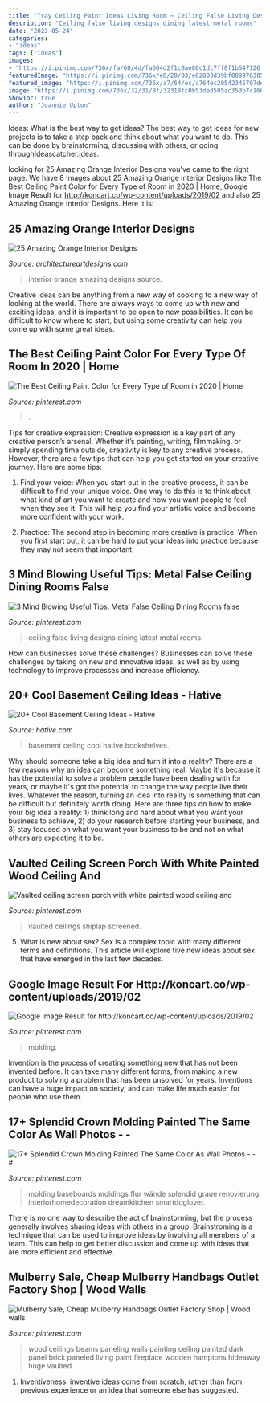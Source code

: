 ```yaml
---
title: "Tray Ceiling Paint Ideas Living Room ~ Ceiling False Living Designs Dining Latest Metal Rooms"
description: "Ceiling false living designs dining latest metal rooms"
date: "2023-05-24"
categories:
- "ideas"
tags: ["ideas"]
images:
- "https://i.pinimg.com/736x/fa/60/4d/fa604d2f1c0ae80c1dc7ff8f1b547126.jpg"
featuredImage: "https://i.pinimg.com/736x/e8/28/03/e82803d39bf889976385a028cbd9e874.jpg"
featured_image: "https://i.pinimg.com/736x/a7/64/ec/a764ec20542345707dedde4e19268bf3.jpg"
image: "https://i.pinimg.com/736x/32/31/8f/32318fc0b53ded505ac353b7c16665d8--painting-wood-paneling-striped-sofa.jpg"
ShowToc: true
author: "Joannie Upton"
---
```



Ideas: What is the best way to get ideas?
The best way to get ideas for new projects is to take a step back and think about what you want to do. This can be done by brainstorming, discussing with others, or going throughIdeascatcher.ideas.

	

		
looking for 25 Amazing Orange Interior Designs you've came to the right page. We have 8 Images about 25 Amazing Orange Interior Designs like The Best Ceiling Paint Color for Every Type of Room in 2020 | Home, Google Image Result for http://koncart.co/wp-content/uploads/2019/02 and also 25 Amazing Orange Interior Designs. Here it is:
		
    
## 25 Amazing Orange Interior Designs

<img loading=lazy src="https://www.architectureartdesigns.com/wp-content/uploads/2013/10/350.jpg" onerror="this.onerror=null;this.src='https://tse2.mm.bing.net/th?id=OIP.iXE_eTf3P75CZxj-73I9NAHaJ4&amp;pid=15.1';" alt="25 Amazing Orange Interior Designs">

_Source: architectureartdesigns.com_

>interior orange amazing designs source. 

	

Creative ideas can be anything from a new way of cooking to a new way of looking at the world. There are always ways to come up with new and exciting ideas, and it is important to be open to new possibilities. It can be difficult to know where to start, but using some creativity can help you come up with some great ideas.

    
## The Best Ceiling Paint Color For Every Type Of Room In 2020 | Home

<img loading=lazy src="https://i.pinimg.com/736x/e8/28/03/e82803d39bf889976385a028cbd9e874.jpg" onerror="this.onerror=null;this.src='https://tse4.mm.bing.net/th?id=OIP.TvJQwHBEreZhZ1vbbQd_-QHaLi&amp;pid=15.1';" alt="The Best Ceiling Paint Color for Every Type of Room in 2020 | Home">

_Source: pinterest.com_

>. 

	

Tips for creative expression:
Creative expression is a key part of any creative person’s arsenal. Whether it’s painting, writing, filmmaking, or simply spending time outside, creativity is key to any creative process. However, there are a few tips that can help you get started on your creative journey. Here are some tips:
1. Find your voice: When you start out in the creative process, it can be difficult to find your unique voice. One way to do this is to think about what kind of art you want to create and how you want people to feel when they see it. This will help you find your artistic voice and become more confident with your work.

2. Practice: The second step in becoming more creative is practice. When you first start out, it can be hard to put your ideas into practice because they may not seem that important.

    
## 3 Mind Blowing Useful Tips: Metal False Ceiling Dining Rooms False

<img loading=lazy src="https://i.pinimg.com/736x/fa/60/4d/fa604d2f1c0ae80c1dc7ff8f1b547126.jpg" onerror="this.onerror=null;this.src='https://tse3.mm.bing.net/th?id=OIP.-mBNLxwK6Awdx_-PG1RxJgHaHa&amp;pid=15.1';" alt="3 Mind Blowing Useful Tips: Metal False Ceiling Dining Rooms false">

_Source: pinterest.com_

>ceiling false living designs dining latest metal rooms. 

	

How can businesses solve these challenges?
Businesses can solve these challenges by taking on new and innovative ideas, as well as by using technology to improve processes and increase efficiency.

    
## 20+ Cool Basement Ceiling Ideas - Hative

<img loading=lazy src="https://hative.com/wp-content/uploads/2014/05/basement-ceiling-ideas/20-black-basement-bookshelves.jpg" onerror="this.onerror=null;this.src='https://tse1.mm.bing.net/th?id=OIP.-9224jOK8WW_k0AQv5mATwHaGz&amp;pid=15.1';" alt="20+ Cool Basement Ceiling Ideas - Hative">

_Source: hative.com_

>basement ceiling cool hative bookshelves. 

	

Why should someone take a big idea and turn it into a reality?
There are a few reasons why an idea can become something real. Maybe it's because it has the potential to solve a problem people have been dealing with for years, or maybe it's got the potential to change the way people live their lives. Whatever the reason, turning an idea into reality is something that can be difficult but definitely worth doing. Here are three tips on how to make your big idea a reality: 1) think long and hard about what you want your business to achieve, 2) do your research before starting your business, and 3) stay focused on what you want your business to be and not on what others are expecting it to be.

    
## Vaulted Ceiling Screen Porch With White Painted Wood Ceiling And

<img loading=lazy src="https://i.pinimg.com/736x/a7/64/ec/a764ec20542345707dedde4e19268bf3.jpg" onerror="this.onerror=null;this.src='https://tse1.mm.bing.net/th?id=OIP.gGunlhii8Hfel5YwdIqGbQHaLH&amp;pid=15.1';" alt="Vaulted ceiling screen porch with white painted wood ceiling and">

_Source: pinterest.com_

>vaulted ceilings shiplap screened. 

	

5. What is new about sex?
Sex is a complex topic with many different terms and definitions. This article will explore five new ideas about sex that have emerged in the last few decades.

    
## Google Image Result For Http://koncart.co/wp-content/uploads/2019/02

<img loading=lazy src="https://i.pinimg.com/736x/79/12/e3/7912e3c42d37fa2e27be5225a6417868.jpg" onerror="this.onerror=null;this.src='https://tse1.mm.bing.net/th?id=OIP.HSgTGRNB6VqU705J4hGMyAHaLH&amp;pid=15.1';" alt="Google Image Result for http://koncart.co/wp-content/uploads/2019/02">

_Source: pinterest.com_

>molding. 

	

Invention is the process of creating something new that has not been invented before. It can take many different forms, from making a new product to solving a problem that has been unsolved for years. Inventions can have a huge impact on society, and can make life much easier for people who use them.

    
## 17+ Splendid Crown Molding Painted The Same Color As Wall Photos - - #

<img loading=lazy src="https://i.pinimg.com/736x/d9/63/de/d963de55a54292b453dac9a7702ba39b.jpg" onerror="this.onerror=null;this.src='https://tse4.mm.bing.net/th?id=OIP.fw7scYNBEunMJhSkIGzGbgHaJ4&amp;pid=15.1';" alt="17+ Splendid Crown Molding Painted The Same Color As Wall Photos - - #">

_Source: pinterest.com_

>molding baseboards moldings flur wände splendid graue renovierung interiorhomedecoration dreamkitchen smartdoglover. 

	

There is no one way to describe the act of brainstorming, but the process generally involves sharing ideas with others in a group. Brainstroming is a technique that can be used to improve ideas by involving all members of a team. This can help to get better discussion and come up with ideas that are more efficient and effective.

    
## Mulberry Sale, Cheap Mulberry Handbags Outlet Factory Shop | Wood Walls

<img loading=lazy src="https://i.pinimg.com/736x/32/31/8f/32318fc0b53ded505ac353b7c16665d8--painting-wood-paneling-striped-sofa.jpg" onerror="this.onerror=null;this.src='https://tse2.mm.bing.net/th?id=OIP.62Mb-cawGu76orD0i19rNgHaLH&amp;pid=15.1';" alt="Mulberry Sale, Cheap Mulberry Handbags Outlet Factory Shop | Wood walls">

_Source: pinterest.com_

>wood ceilings beams paneling walls painting ceiling painted dark panel brick paneled living paint fireplace wooden hamptons hideaway huge vaulted. 

	

1. Inventiveness: inventive ideas come from scratch, rather than from previous experience or an idea that someone else has suggested.

